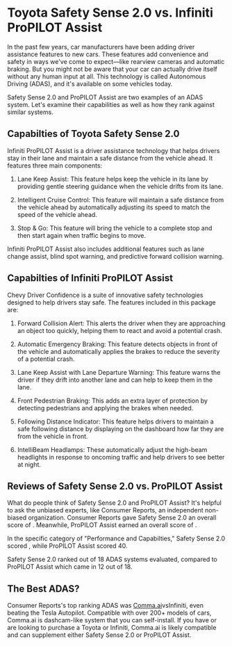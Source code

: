 # Toyota Safety Sense 2.0 vs. Infiniti ProPILOT Assist

In the past few years, car manufacturers have been adding driver assistance features to new cars. These features add convenience and safety in ways we've come to expect—like rearview cameras and automatic braking. But you might not be aware that your car can actually drive itself without any human input at all. This technology is called Autonomous Driving (ADAS), and it's available on some vehicles today.

Safety Sense 2.0 and ProPILOT Assist are two examples of an ADAS system. Let's examine their capabilities as well as how they rank against similar systems.

## Capabilties of Toyota Safety Sense 2.0

Infiniti ProPILOT Assist is a driver assistance technology that helps drivers stay in their lane and maintain a safe distance from the vehicle ahead. It features three main components:

1. Lane Keep Assist: This feature helps keep the vehicle in its lane by providing gentle steering guidance when the vehicle drifts from its lane.

2. Intelligent Cruise Control: This feature will maintain a safe distance from the vehicle ahead by automatically adjusting its speed to match the speed of the vehicle ahead.

3. Stop &amp; Go: This feature will bring the vehicle to a complete stop and then start again when traffic begins to move.

Infiniti ProPILOT Assist also includes additional features such as lane change assist, blind spot warning, and predictive forward collision warning.

## Capabilties of Infiniti ProPILOT Assist

Chevy Driver Confidence is a suite of innovative safety technologies designed to help drivers stay safe. The features included in this package are:

1. Forward Collision Alert: This alerts the driver when they are approaching an object too quickly, helping them to react and avoid a potential crash.

2. Automatic Emergency Braking: This feature detects objects in front of the vehicle and automatically applies the brakes to reduce the severity of a potential crash.

3. Lane Keep Assist with Lane Departure Warning: This feature warns the driver if they drift into another lane and can help to keep them in the lane.

4. Front Pedestrian Braking: This adds an extra layer of protection by detecting pedestrians and applying the brakes when needed.

5. Following Distance Indicator: This feature helps drivers to maintain a safe following distance by displaying on the dashboard how far they are from the vehicle in front.

6. IntelliBeam Headlamps: These automatically adjust the high-beam headlights in response to oncoming traffic and help drivers to see better at night.

## Reviews of Safety Sense 2.0 vs. ProPILOT Assist
What do people think of Safety Sense 2.0 and ProPILOT Assist? It's helpful to ask the unbiased experts, like Consumer Reports, an independent non-biased organization. Consumer Reports gave Safety Sense 2.0 an overall score of . Meanwhile, ProPILOT Assist earned an overall score of .

In the specific category of "Performance and Capabilties," Safety Sense 2.0 scored , while ProPILOT Assist scored 40.

Safety Sense 2.0 ranked  out of 18 ADAS systems evaluated, compared to ProPILOT Assist which came in 12 out of 18.

## The Best ADAS?
Consumer Reports's top ranking ADAS was [Comma.ai](https://comma.ai?utm_medium=ref&utm_source=jwith&utm_campaign=Toyota)vsInfiniti, even beating the Tesla Autopilot. Compatible with over 200+ models of cars, Comma.ai is dashcam-like system that you can self-install. If you have or are looking to purchase a Toyota or Infiniti, Comma.ai is likely compatible and can supplement either Safety Sense 2.0 or ProPILOT Assist. 

